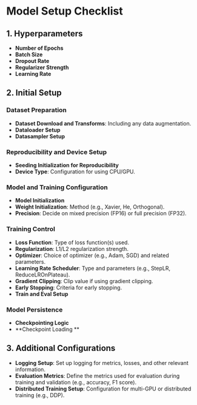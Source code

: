 # Model Setup Checklist

## 1. Hyperparameters

- **Number of Epochs**
- **Batch Size**
- **Dropout Rate**
- **Regularizer Strength**
- **Learning Rate**

## 2. Initial Setup

### Dataset Preparation

- **Dataset Download and Transforms**: Including any data augmentation.
- **Dataloader Setup**
- **Datasampler Setup**

### Reproducibility and Device Setup

- **Seeding Initialization for Reproducibility**
- **Device Type**: Configuration for using CPU/GPU.

### Model and Training Configuration

- **Model Initialization**
- **Weight Initialization**: Method (e.g., Xavier, He, Orthogonal).
- **Precision**: Decide on mixed precision (FP16) or full precision (FP32).

### Training Control

- **Loss Function**: Type of loss function(s) used.
- **Regularization**: L1/L2 regularization strength.
- **Optimizer**: Choice of optimizer (e.g., Adam, SGD) and related parameters.
- **Learning Rate Scheduler**: Type and parameters (e.g., StepLR, ReduceLROnPlateau).
- **Gradient Clipping**: Clip value if using gradient clipping.
- **Early Stopping**: Criteria for early stopping.
- **Train and Eval Setup**

### Model Persistence

- **Checkpointing Logic**
- **Checkpoint Loading **

## 3. Additional Configurations

- **Logging Setup**: Set up logging for metrics, losses, and other relevant information.
- **Evaluation Metrics**: Define the metrics used for evaluation during training and validation (e.g., accuracy, F1 score).
- **Distributed Training Setup**: Configuration for multi-GPU or distributed training (e.g., DDP).
